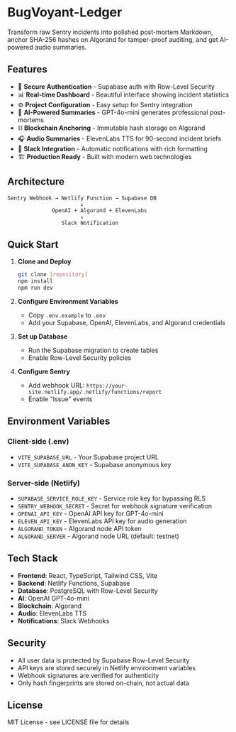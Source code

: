 # BugVoyant-Ledger

Transform raw Sentry incidents into polished post-mortem Markdown, anchor SHA-256 hashes on Algorand for tamper-proof auditing, and get AI-powered audio summaries.

## Features

- 🔐 **Secure Authentication** - Supabase auth with Row-Level Security
- 📊 **Real-time Dashboard** - Beautiful interface showing incident statistics
- ⚙️ **Project Configuration** - Easy setup for Sentry integration
- 🤖 **AI-Powered Summaries** - GPT-4o-mini generates professional post-mortems
- ⛓️ **Blockchain Anchoring** - Immutable hash storage on Algorand
- 🎧 **Audio Summaries** - ElevenLabs TTS for 90-second incident briefs
- 📱 **Slack Integration** - Automatic notifications with rich formatting
- 🏗️ **Production Ready** - Built with modern web technologies

## Architecture

```
Sentry Webhook → Netlify Function → Supabase DB
                       ↓
              OpenAI + Algorand + ElevenLabs
                       ↓
                 Slack Notification
```

## Quick Start

1. **Clone and Deploy**
   ```bash
   git clone [repository]
   npm install
   npm run dev
   ```

2. **Configure Environment Variables**
   - Copy `.env.example` to `.env`
   - Add your Supabase, OpenAI, ElevenLabs, and Algorand credentials

3. **Set up Database**
   - Run the Supabase migration to create tables
   - Enable Row-Level Security policies

4. **Configure Sentry**
   - Add webhook URL: `https://your-site.netlify.app/.netlify/functions/report`
   - Enable "Issue" events

## Environment Variables

### Client-side (.env)
- `VITE_SUPABASE_URL` - Your Supabase project URL
- `VITE_SUPABASE_ANON_KEY` - Supabase anonymous key

### Server-side (Netlify)
- `SUPABASE_SERVICE_ROLE_KEY` - Service role key for bypassing RLS
- `SENTRY_WEBHOOK_SECRET` - Secret for webhook signature verification
- `OPENAI_API_KEY` - OpenAI API key for GPT-4o-mini
- `ELEVEN_API_KEY` - ElevenLabs API key for audio generation
- `ALGORAND_TOKEN` - Algorand node API token
- `ALGORAND_SERVER` - Algorand node URL (default: testnet)

## Tech Stack

- **Frontend**: React, TypeScript, Tailwind CSS, Vite
- **Backend**: Netlify Functions, Supabase
- **Database**: PostgreSQL with Row-Level Security
- **AI**: OpenAI GPT-4o-mini
- **Blockchain**: Algorand
- **Audio**: ElevenLabs TTS
- **Notifications**: Slack Webhooks

## Security

- All user data is protected by Supabase Row-Level Security
- API keys are stored securely in Netlify environment variables
- Webhook signatures are verified for authenticity
- Only hash fingerprints are stored on-chain, not actual data

## License

MIT License - see LICENSE file for details